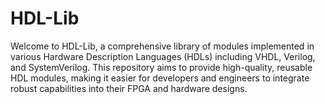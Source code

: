 # HDL-Lib

Welcome to HDL-Lib, a comprehensive library of modules implemented in various Hardware Description Languages (HDLs) including VHDL, Verilog, and SystemVerilog. This repository aims to provide high-quality, reusable HDL modules, making it easier for developers and engineers to integrate robust capabilities into their FPGA and hardware designs.

